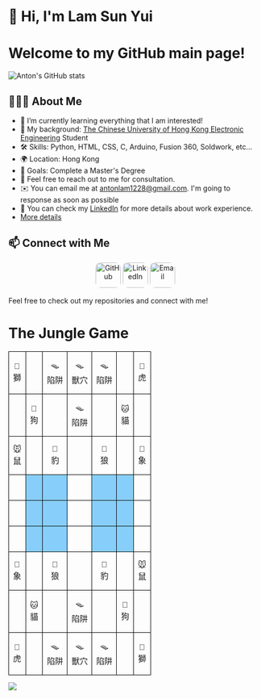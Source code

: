 # 👋 Hi, I'm Lam Sun Yui

# Welcome to my GitHub main page!

![Anton's GitHub stats](https://github-readme-stats.vercel.app/api?username=antonlam&theme=radical)

## 👨🏻‍💻 About Me
- 🌱 I’m currently learning everything that I am interested!
- 💼 My background: <a href="https://www.ee.cuhk.edu.hk/en-gb/">The Chinese University of Hong Kong Electronic Engineering</a> Student
- 🛠️ Skills: Python, HTML, CSS, C, Arduino, Fusion 360, Soldwork, etc...
- 🌍 Location: Hong Kong
- 🎯 Goals: Complete a Master's Degree
- 💬  Feel free to reach out to me for consultation.
- ✉️  You can email me at <a href= "mailto:antonlam1228@gmail.com">antonlam1228@gmail.com</a>. I'm going to response as soon as possible
- 📄  You can check my <a href="https://www.linkedin.com/in/sun-yui-lam-b06a43346/">LinkedIn</a> for more details about work experience.
- [More details](https://antonlam.github.io/Self-Intro/)

## 📫 Connect with Me
<p align="center">
    <a href="https://github.com/antonlam"><img src="https://yt3.googleusercontent.com/PKRBxhCiGa8Y0vPmHa1E2cdjpLhUq2Pl-gESwP7kk2plGgxLdsbjyTd9VjcJwBMiY0HQ8bvx5Q=s900-c-k-c0x00ffffff-no-rj" alt="GitHub"/ style="width:50px;height:50px;border-radius:10px"></a>
	<a href="https://www.linkedin.com/in/sun-yui-lam-b06a43346/"><img src="https://yt3.googleusercontent.com/i6KNxiy3gME-BulL4WnuGkTGqHuSYF8jl1WRn0rXftcJdSYK7dHKcJ3gLAaPc-KfhmLSYPwf824=s900-c-k-c0x00ffffff-no-rj" alt="LinkedIn" style="width:50px;height:50px;border-radius:10px"/></a>
    <a href= "mailto:antonlam1228@gmail.com"><img src="https://bucket-image.inkmaginecms.com/version/hd/cabinet/files/consoles/1/teams/1/2022/10/27vRUSykQnhapOEzcMu3zFFEe8GKDwc3uuhhDqW5.png" alt="Email" style="width:50px;height:50px;border-radius:10px"></a>
</p>

Feel free to check out my repositories and connect with me!

# The Jungle Game
<style>
    .jungleBoard {
        margin: 0 auto;
        border-collapse: collapse;
        text-align: center;
    }
    .jungleBoard td {
        border: 1px solid #000000;
        padding-top:1rem;
        padding-bottom:1rem;
        font-family: "Noto Sans TC", "PingFang TC", "Microsoft JhengHei", "Source Han Sans TC", "Heiti TC", sans-serif;
    }
    .jungleBoard td.river {
        background: #87CEFA;
    }
</style>

<table class="jungleBoard">
    <tr>
        <td>🦁<br>獅</td>
        <td> </td>
        <td> 🪤 <br>陷阱</td>
        <td> 🪤 <br>獸穴</td>
        <td> 🪤 <br>陷阱</td>
        <td> </td>
        <td>🐯<br>虎</td>
    </tr>
    <tr>
        <td> </td>
        <td>🐶<br>狗</td>
        <td> </td>
        <td> 🪤 <br>陷阱</td>
        <td> </td>
        <td>🐱<br>貓</td>
        <td> </td>
    </tr>
    <tr>
        <td>🐭<br>鼠</td>
        <td> </td>
        <td>🐆<br>豹</td>
        <td> </td>
        <td>🐺<br>狼</td>
        <td> </td>
        <td>🐘<br>象</td>
    </tr>
    <tr>
        <td> </td>
        <td class="river"><br></td>
        <td class="river"><br></td>
        <td> </td>
        <td class="river"><br></td>
        <td class="river"><br></td>
        <td> </td>
    </tr>
    <tr>
        <td> </td>
        <td class="river"><br></td>
        <td class="river"><br></td>
        <td> </td>
        <td class="river"><br></td>
        <td class="river"><br></td>
        <td> </td>
    </tr>
    <tr>
        <td> </td>
        <td class="river"><br></td>
        <td class="river"><br></td>
        <td> </td>
        <td class="river"><br></td>
        <td class="river"><br></td>
        <td> </td>
    </tr>
    <tr>
        <td>🐘<br>象</td>
        <td> </td>
        <td>🐺<br>狼</td>
        <td> </td>
        <td>🐆<br>豹</td>
        <td> </td>
        <td>🐭<br>鼠</td>
    </tr>
    <tr>
        <td> </td>
        <td>🐱<br>貓</td>
        <td> </td>
        <td> 🪤 <br>陷阱</td>
        <td> </td>
        <td>🐶<br>狗</td>
        <td> </td>
    </tr>
    <tr>
        <td>🐯<br>虎</td>
        <td> </td>
        <td> 🪤 <br>陷阱</td>
        <td> 🪤 <br>獸穴</td>
        <td> 🪤 <br>陷阱</td>
        <td> </td>
        <td>🦁<br>獅</td>
    </tr>
</table>



![](https://raw.githubusercontent.com/Trilokia/Trilokia/379277808c61ef204768a61bbc5d25bc7798ccf1/bottom_header.svg)